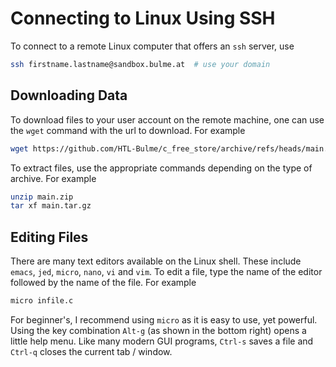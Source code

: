 # Connecting to Linux Using SSH

To connect to a remote Linux computer that offers an `ssh` server, use

```bash
ssh firstname.lastname@sandbox.bulme.at  # use your domain
```

## Downloading Data

To download files to your user account on the remote machine, one can use
the `wget` command with the url to download. For example

```bash
wget https://github.com/HTL-Bulme/c_free_store/archive/refs/heads/main.zip
```

To extract files, use the appropriate commands depending on the type of
archive. For example

```bash
unzip main.zip
tar xf main.tar.gz
```

## Editing Files

There are many text editors available on the Linux shell. These include
`emacs`, `jed`, `micro`, `nano`, `vi` and `vim`. To edit a file, type the
name of the editor followed by the name of the file. For example

```bash
micro infile.c
```
For beginner's, I recommend using `micro` as it is easy to use, yet powerful.
Using the key combination `Alt-g` (as shown in the bottom right) opens a
little help menu. Like many modern GUI programs, `Ctrl-s` saves a file and
`Ctrl-q` closes the current tab / window.
